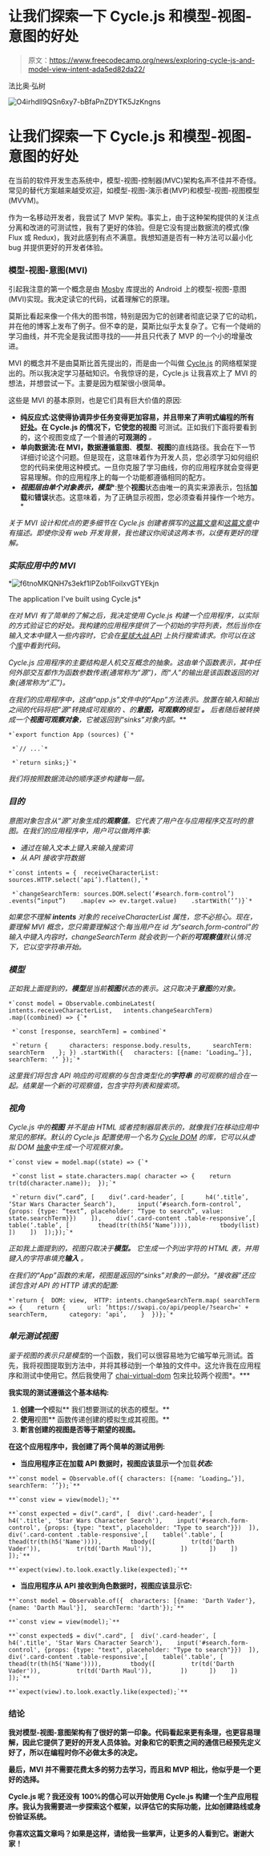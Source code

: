 # 让我们探索一下 Cycle.js 和模型-视图-意图的好处

> 原文：<https://www.freecodecamp.org/news/exploring-cycle-js-and-model-view-intent-ada5ed82da22/>

法比奥·弘树

![O4irhdll9QSn6xy7-bBfaPnZDYTK5JzKngns](img/b9c969f4caaad1c2bb8a07e3335d8027.png)

# 让我们探索一下 Cycle.js 和模型-视图-意图的好处

在当前的软件开发生态系统中，模型-视图-控制器(MVC)架构名声不佳并不奇怪。常见的替代方案越来越受欢迎，如模型-视图-演示者(MVP)和模型-视图-视图模型(MVVM)。

作为一名移动开发者，我尝试了 MVP 架构。事实上，由于这种架构提供的关注点分离和改进的可测试性，我有了更好的体验。但是它没有提出数据流的模式(像 Flux 或 Redux)，我对此感到有点不满意。我想知道是否有一种方法可以最小化 bug 并提供更好的开发者体验。

### 模型-视图-意图(MVI)

引起我注意的第一个概念是由 [Mosby](https://github.com/sockeqwe/mosby) 库提出的 Android 上的模型-视图-意图(MVI)实现。我决定读它的代码，试着理解它的原理。

莫斯比看起来像一个伟大的图书馆，特别是因为它的创建者彻底记录了它的动机，并在他的博客上发布了例子。但不幸的是，莫斯比似乎太复杂了。它有一个陡峭的学习曲线，并不完全是我试图寻找的——并且只代表了 MVP 的一个小的增量改进。

MVI 的概念并不是由莫斯比首先提出的，而是由一个叫做 [Cycle.js](https://cycle.js.org/) 的网络框架提出的。所以我决定学习基础知识。令我惊讶的是，Cycle.js 让我喜欢上了 MVI 的想法，并想尝试一下。主要是因为框架很小很简单。

这些是 MVI 的基本原则，也是它们具有巨大价值的原因:

*   **纯反应式:**这使得协调异步任务变得更加容易，并且带来了声明式编程的所有[好处](https://tylermcginnis.com/imperative-vs-declarative-programming/)。在 Cycle.js 的情况下，它使您的**视图** 可测试。正如我们下面将要看到的，这个视图变成了一个普通的**可观测的** *。*
*   **单向数据流:**在 MVI，数据遵循**意图**、**模型**、**视图**的直线路径。我会在下一节详细讨论这个问题。但是现在，这意味着作为开发人员，您必须学习如何组织您的代码来使用这种模式。一旦你克服了学习曲线，你的应用程序就会变得更容易理解。你的应用程序上的每一个功能都遵循相同的配方。
*   ***视图层由单个对象表示，模型****:整个**视图**状态由唯一的真实来源表示，包括**加载**和**错误**状态。这意味着，为了正确显示视图，您必须查看并操作一个地方。*

*关于 MVI 设计和优点的更多细节在 Cycle.js 创建者撰写的[这篇文章](http://futurice.com/blog/reactive-mvc-and-the-virtual-dom)和[这篇文章](https://medium.com/@fkrautwald/plug-and-play-all-your-observable-streams-with-cycle-js-e543fc287872)中有描述。即使你没有 web 开发背景，我也建议你阅读这两本书，以便有更好的理解。*

### *实际应用中的 MVI*

*![f6tnoMKQNH7s3ekf1IPZob1FoilxvGTYEkjn](img/7e7d783e3af4cf33ff4a156de90c6c10.png)

The application I've built using Cycle.js* 

*在对 MVI 有了简单的了解之后，我决定使用 Cycle.js 构建一个应用程序，以实际的方式验证它的好处。我构建的应用程序提供了一个初始的字符列表，然后当你在输入文本中键入一些内容时，它会在[星球大战 API](https://swapi.co/) 上执行搜索请求。你可以在这个[库](https://github.com/fabiothiroki/cyclejs-starwars)中看到代码。*

*Cycle.js 应用程序的主要结构是人机交互概念的抽象。这由单个函数表示，其中任何外部交互都作为函数参数传递(通常称为“源”)，而“人”的输出是该函数返回的对象(通常称为“汇”)。*

*在我们的应用程序中，这由“app.js”文件中的“App”方法表示。放置在输入和输出之间的代码将把“源”转换成可观察的 *、*的**意图，可观察的**模型** **。** 后者随后被转换成一个**视图可观察对象**，它被返回到“sinks”对象内部。***

```
*`export function App (sources) {`*
```

```
 *`// ...`*
```

```
 *`return sinks;}`*
```

*我们将按照数据流动的顺序逐步构建每一层。*

### *目的*

*意图对象包含从“源”对象生成的**观察值**。它代表了用户在与应用程序交互时的意图。在我们的应用程序中，用户可以做两件事:*

*   *通过在输入文本上键入来输入搜索词*
*   *从 API 接收字符数据*

```
*`const intents = {  receiveCharacterList: sources.HTTP.select(‘api’).flatten(),`*
```

```
 *`changeSearchTerm: sources.DOM.select(‘#search.form-control’)    .events(“input”)    .map(ev => ev.target.value)    .startWith(‘’)}`*
```

*如果您不理解 **intents** 对象的 receiveCharacterList 属性，您不必担心。现在，要理解 MVI 概念，您只需要理解这个:每当用户在 id 为“search.form-control”的输入中键入内容时，changeSearchTerm 就会收到一个新的**可观察值**默认情况下，它以空字符串开始。*

### *模型*

*正如我上面提到的，**模型**是当前**视图**状态的表示。这只取决于**意图**的对象。*

```
*`const model = Observable.combineLatest(  intents.receiveCharacterList,   intents.changeSearchTerm)  .map((combined) => {`*
```

```
 *`const [response, searchTerm] = combined`*
```

```
 *`return {      characters: response.body.results,      searchTerm: searchTerm    }; }) .startWith({   characters: [{name: ‘Loading…’}],   searchTerm: ‘’ });`*
```

*这里我们将包含 API 响应的可观察的与包含类型化的**字符串** 的可观察的组合在一起。结果是一个新的可观察值，包含字符列表和搜索项。*

### *视角*

*Cycle.js 中的**视图** 并不是由 HTML 或者控制器层表示的，就像我们在移动应用中常见的那样。默认的 Cycle.js 配置使用一个名为 [Cycle DOM](https://cycle.js.org/api/dom.html) 的库，它可以从虚拟 DOM [抽象](https://github.com/snabbdom/snabbdom)中生成一个可观察对象。*

```
*`const view = model.map((state) => {`*
```

```
 *`const list = state.characters.map( character => {    return tr(td(character.name));  });`*
```

```
 *`return div(“.card”, [    div(‘.card-header’, [      h4(‘.title’, ‘Star Wars Character Search’),      input(‘#search.form-control’, {props: {type: “text”, placeholder: “Type to search”, value: state.searchTerm}})    ]),    div(‘.card-content .table-responsive’,[      table(‘.table’, [        thead(tr(th(h5(‘Name’)))),        tbody(list)      ])    ])  ]);});`*
```

*正如我上面提到的，视图只取决于**模型。** 它生成一个列出字符的 HTML 表，并用键入的字符串填充**输入** 。*

*在我们的“App”函数的末尾，视图是返回的“sinks”对象的一部分。“接收器”还应该包含对 API 的 HTTP 请求的配置:*

```
*`return {  DOM: view,  HTTP: intents.changeSearchTerm.map( searchTerm => {    return {      url: ‘https://swapi.co/api/people/?search=' + searchTerm,      category: ‘api’,    }  })};`*
```

### *单元测试视图*

*鉴于视图的表示只是模型*的一个函数，我们可以很容易地为它编写单元测试。首先，我将视图提取到方法中，并将其移动到一个单独的文件中。这允许我在应用程序和测试中使用它。然后我使用了 [chai-virtual-dom](https://github.com/staltz/chai-virtual-dom) 包来比较两个视图*。***

**我实现的测试遵循这个基本结构:**

1.  **创建一个**模拟** 我们想要测试的状态的模型。**
2.  **使用**视图** 函数传递创建的模拟生成其视图。**
3.  **断言创建的视图是否等于期望的视图。**

**在这个应用程序中，我创建了两个简单的测试用例:**

*   **当应用程序正在加载 API 数据时，视图应该显示一个**加载***状态:***

```
**`const model = Observable.of({ characters: [{name: ‘Loading…’}], searchTerm: ‘’});`**
```

```
**`const view = view(model);`**
```

```
**`const expected = div(".card", [  div('.card-header', [    h4('.title', 'Star Wars Character Search'),    input('#search.form-control', {props: {type: "text", placeholder: "Type to search"}})  ]),  div('.card-content .table-responsive',[    table('.table', [      thead(tr(th(h5('Name')))),        tbody([          tr(td('Darth Vader')),          tr(td('Darth Maul')),        ])      ])    ])  ]);`**
```

```
**`expect(view).to.look.exactly.like(expected);`**
```

*   **当应用程序从 API 接收到角色数据时，视图应该显示它:**

```
**`const model = Observable.of({  characters: [{name: 'Darth Vader'}, {name: 'Darth Maul'}],  searchTerm: 'darth'});`**
```

```
**`const view = view(model);`**
```

```
**`const expected$ = div(".card", [  div('.card-header', [    h4('.title', 'Star Wars Character Search'),    input('#search.form-control', {props: {type: "text", placeholder: "Type to search"}})  ]),  div('.card-content .table-responsive',[    table('.table', [      thead(tr(th(h5('Name')))),        tbody([          tr(td('Darth Vader')),          tr(td('Darth Maul')),        ])      ])    ])  ]);`**
```

```
**`expect(view).to.look.exactly.like(expected);`**
```

### **结论**

**我对模型-视图-意图架构有了很好的第一印象。代码看起来更有条理，也更容易理解，因此它提供了更好的开发人员体验。对象和它的职责之间的通信已经预先定义好了，所以在编程时你不必做太多的决定。**

**最后，MVI 并不需要花费太多的努力去学习，而且和 MVP 相比，他似乎是一个更好的选择。**

**Cycle.js 呢？我还没有 100%的信心可以开始使用 Cycle.js 构建一个生产应用程序。我认为我需要进一步探索这个框架，以评估它的实际功能，比如创建路线或身份验证系统。**

**你喜欢这篇文章吗？如果是这样，请给我一些掌声，让更多的人看到它。谢谢大家！**